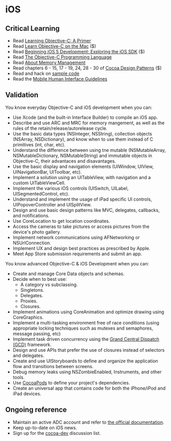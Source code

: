 iOS
===

Critical Learning
-----------------
* Read [Learning Objective-C: A Primer](http://developer.apple.com/library/mac/#referencelibrary/GettingStarted/Learning_Objective-C_A_Primer/_index.html)
* Read [Learn Objective-C on the Mac](http://www.amazon.com/Learn-Objective-C-Mac-For-Apress/dp/1430241888/ref=sr_1_1?s=books&ie=UTF8&qid=1339042063&sr=1-1) ($)
* Read [Beginning iOS 5 Development: Exploring the iOS SDK](http://www.amazon.com/Beginning-iOS-Development-Exploring-SDK/dp/1430236051/ref=sr_1_2?ie=UTF8&qid=1339041976&sr=8-2) ($)
* Read [The Objective-C Programming Language](http://developer.apple.com/library/mac/#documentation/Cocoa/Conceptual/ObjectiveC/Introduction/introObjectiveC.html)
* Read [About Memory Management](https://developer.apple.com/library/mac/#documentation/Cocoa/Conceptual/MemoryMgmt/Articles/MemoryMgmt.html)
* Read chapters 6 - 15, 17 - 19, 24, 28 - 30 of [Cocoa Design Patterns](http://www.amazon.com/Cocoa-Design-Patterns-Erik-Buck/dp/0321535022/ref=sr_1_1?s=books&ie=UTF8&qid=1339033714&sr=1-1) ($)
* Read and hack on [sample code](https://developer.apple.com/library/ios/navigation/#section=Resource%20Types&topic=Sample%20Code)
* Read the [Mobile Human Interface Guidelines](http://developer.apple.com/library/ios/#documentation/UserExperience/Conceptual/MobileHIG/Introduction/Introduction.html)

Validation
----------

You know everyday Objective-C and iOS development when you can:

* Use Xcode (and the built-in Interface Builder) to compile an iOS app.
* Describe and use ARC and MRC for memory mangement, as well as the rules of the retain/release/autorelease cycle.
* Use the basic data types (NSInteger, NSString), collection objects (NSArray, NSDictionary), and know when to use them instead of C primitives (int, char, etc).
* Understand the difference between using tne mutable (NSMutableArray, NSMutableDictionary, NSMutableString) and immutable objects in Objective-C, their advantaces and disavantages.
* Use the basic display and navigation elements (UIWindow, UIView, UINavigationBar, UIToolbar, etc).
* Implement a solution using an UITableView, with navigation and a custom UITableViewCell.
* Implement the various iOS controls (UISwitch, UILabel, UISegmentedControl, etc).
* Understand and implement the usage of iPad specific UI controls, UIPopoverController and UISplitView.
* Design and use basic design patterns like MVC, delegates, callbacks, and notifications.
* Use CoreLocation to get location coordinates.
* Access the cameras to take pictures or access pictures from the device's photo gallery.
* Implement network communications using AFNetworking or NSUrlConnection.
* Implement UX and design best practices as prescribed by Apple.
* Meet App Store submission requirements and submit an app.

You know advanced Objective-C & iOS Development when you can:

* Create and manage Core Data objects and schemas.
* Decide when to best use:
    * A category vs subclassing.
    * Singletons.
    * Delegates.
    * Proxies.
    * Closures.
* Implement animations using CoreAnimation and optimize drawing using CoreGraphics.
* Implement a multi-tasking environment free of race conditions (using appropriate locking techniques such as mutexes and semaphores, message passing, etc)
* Implement task driven concurrency using the [Grand Central Dispatch (GCD)](http://developer.apple.com/library/ios/#documentation/Performance/Reference/GCD_libdispatch_Ref/Reference/reference.html) framework.
* Design and use APIs that prefer the use of closures instead of selectors and delegates.
* Create and use UIStoryboards to define and organize the application flow and transitions between screens.
* Debug memory leaks using NSZombieEnabled, Instruments, and other tools.
* Use [CocoaPods](https://github.com/CocoaPods/CocoaPods) to define your project's dependencies.
* Create an universal app that contains code for both the iPhone/iPod and iPad devices.

Ongoing reference
-----------------

* Maintain an active ADC account and refer to [the official documentation](https://developer.apple.com).
* Keep up-to-date on iOS news.
* Sign up for the [cocoa-dev](https://lists.apple.com/mailman/listinfo/cocoa-dev) discussion list.

